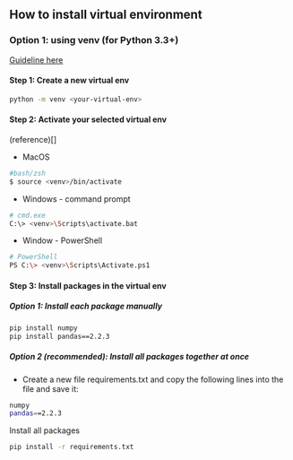 ## How to install virtual environment

### Option 1: using venv (for Python 3.3+) 

[Guideline here](https://docs.python.org/3/library/venv.html#venv-def) 

#### Step 1: Create a new virtual env
```bash
python -m venv <your-virtual-env>
```

#### Step 2: Activate your selected virtual env
(reference)[]

* MacOS
```bash
#bash/zsh 
$ source <venv>/bin/activate
```

* Windows - command prompt 
```bash
# cmd.exe
C:\> <venv>\Scripts\activate.bat
```

* Window - PowerShell
```bash
# PowerShell
PS C:\> <venv>\Scripts\Activate.ps1
```

#### Step 3: Install packages in the virtual env
##### Option 1: Install each package manually
```bash
pip install numpy
pip install pandas==2.2.3
```
##### Option 2 (recommended): Install all packages together at once
- Create a new file requirements.txt and copy the following lines into the file and save it:
```bash
numpy
pandas==2.2.3
```
Install all packages
```bash
pip install -r requirements.txt
```
